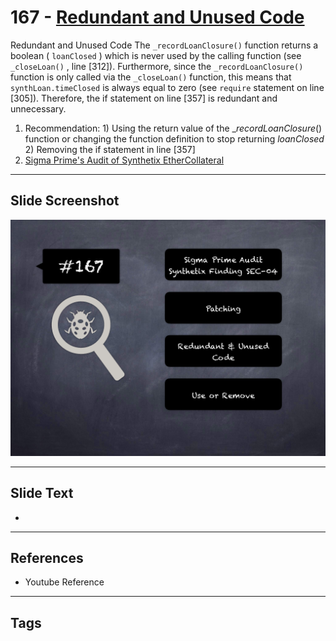 
# 167 - [Redundant and Unused Code](./Redundant%20and%20Unused%20Code.md)

Redundant and Unused Code The `_recordLoanClosure()` function returns a boolean ( `loanClosed` ) which is never used by the calling function (see `_closeLoan()` , line [312]). Furthermore, since the `_recordLoanClosure()` function is only called via the `_closeLoan()` function, this means that `synthLoan.timeClosed` is always equal to zero (see `require` statement on line [305]). Therefore, the if statement on line [357] is redundant and unnecessary.


1. Recommendation: 1) Using the return value of the __recordLoanClosure_() function or changing the function definition to stop returning _loanClosed_ 2) Removing the if statement in line [357]
2. [Sigma Prime's Audit of Synthetix EtherCollateral](https://github.com/sigp/public-audits/blob/master/synthetix/ethercollateral/review.pdf)


___
## Slide Screenshot
![167.png](../../images/8.%20Audit%20Findings%20201/167.png)
___
## Slide Text
- 
___
## References
- Youtube Reference
___
## Tags
